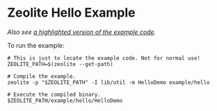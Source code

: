 # Zeolite Hello Example

*Also see
[a highlighted version of the example code](https://ta0kira.github.io/zeolite/example/hello).*

To run the example:

```shell
# This is just to locate the example code. Not for normal use!
ZEOLITE_PATH=$(zeolite --get-path)

# Compile the example.
zeolite -p "$ZEOLITE_PATH" -I lib/util -m HelloDemo example/hello

# Execute the compiled binary.
$ZEOLITE_PATH/example/hello/HelloDemo
```
